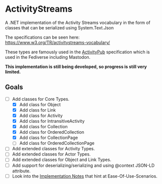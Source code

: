 # ActivityStreams
A .NET implementation of the Activity Streams vocabulary in the form of classes that can be serialized using System.Text.Json

The specifications can be seen here: https://www.w3.org/TR/activitystreams-vocabulary/

These types are famously used in the [ActivityPub](https://www.w3.org/TR/activitypub/) specification which is used in the Fediverse including Mastodon.

**This implementation is still being developed, so progress is still very limited.**

## Goals
- [ ] Add classes for Core Types.
  - [x] Add class for Object
  - [x] Add class for Link
  - [x] Add class for Activity
  - [x] Add class for IntransitiveActivity
  - [x] Add class for Collection
  - [x] Add class for OrderedCollection
  - [x] Add class for CollectionPage
  - [ ] Add class for OrderedCollectionPage
- [ ] Add extended classes for Activity Types.
- [ ] Add extended classes for Actor Types.
- [ ] Add extended classes for Object and Link Types.
- [ ] Add support for deserializing/serializing and using @context JSON-LD attribute.
- [ ] Look into the [Implementation Notes](https://www.w3.org/TR/activitystreams-vocabulary/#notes) that hint at Ease-Of-Use-Scenarios.
